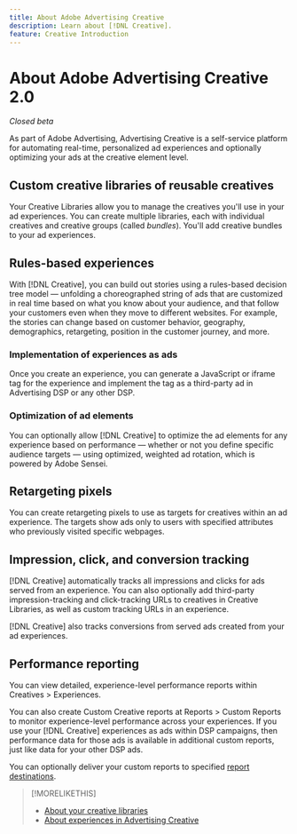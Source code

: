 ```yaml
---
title: About Adobe Advertising Creative
description: Learn about [!DNL Creative].
feature: Creative Introduction
---
```

# About Adobe Advertising Creative 2.0

*Closed beta*

<!-- verify all and rewrite to include new stuff -->

As part of Adobe Advertising, Advertising Creative is a self-service platform for automating real-time, personalized ad experiences and optionally optimizing your ads at the creative element level.

## Custom creative libraries of reusable creatives

Your Creative Libraries allow you to manage the creatives you'll use in your ad experiences. You can create multiple libraries, each with individual creatives and creative groups (called *bundles*). You'll add creative bundles to your ad experiences.

## Rules-based experiences

With [!DNL Creative], you can build out stories using a rules-based decision tree model &mdash; unfolding a choreographed string of ads that are customized in real time based on what you know about your audience, and that follow your customers even when they move to different websites<!-- verify if that's true without Adobe CDP -->. For example, the stories can change based on customer behavior, geography, demographics, retargeting, position in the customer journey, and more.

### Implementation of experiences as ads

Once you create an experience, you can generate a JavaScript or iframe tag for the experience and implement the tag as a third-party ad in Advertising DSP or any other DSP.<!-- Add any more info about integration with DSP? -->

<!-- Maybe add a subsection "Audience targeting options" with info about types of creative-level REtargeting and placement-level targeting within your DSP.  Need to clarify if any placement-level targeting might contradict/override creative-level targeting, or if they're completely different.

Advertiser should be able to target all segments which are available in DSP for targeting
-->

### Optimization of ad elements

You can optionally allow [!DNL Creative] to optimize the ad elements for any experience based on performance &mdash; whether or not you define specific audience targets &mdash; using optimized, weighted ad rotation, which is powered by Adobe Sensei.

## Retargeting pixels

You can create retargeting pixels to use as targets for creatives within an ad experience. The targets show ads only to users with specified attributes who previously visited specific webpages.

## Impression, click, and conversion tracking

[!DNL Creative] automatically tracks all impressions and clicks for ads served from an experience. You can also optionally add third-party impression-tracking and click-tracking URLs to creatives in Creative Libraries, as well as custom tracking URLs in an experience.

[!DNL Creative] also tracks conversions from served ads created from your ad experiences.<!-- Verify wording; anything important to add here? We do track them for all users, right? Or is it optoinal?  -->

<!--
 [Don't need to mention] When an ad is served, the DSP that buys the ad first tracks the impression, and then passes the impression information to [!DNL Creative]. [!DNL Creative] first tracks a click on an ad, and it then passes the click information
to the DSP.
-->

## Performance reporting

You can view detailed, experience-level performance reports within Creatives > Experiences.

You can also create Custom Creative reports at Reports > Custom Reports to monitor experience-level performance across your experiences. If you use your [!DNL Creative] experiences as ads within DSP campaigns, then performance data for those ads is available in additional custom reports, just like data for your other DSP ads. <!-- Verify that [!DNL Creative] users have access to ALL other reports, and if I can completely duplicate the report help for both help sets. -->

You can optionally deliver your custom reports to specified [report destinations](/help/dsp/reports/report-destinations/report-destination-about.md).

<!--
>* [Overview of implementing Adobe Advertising Creative](/help/creative/introduction/implementation-overview.md)
>* [How the user interface is organized](/help/creative/introduction/ui.md)
-->

>[!MORELIKETHIS]
>
>* [About your creative libraries](/help/creative/creative-libraries/creative-libraries-about.md)
>* [About experiences in Advertising Creative](/help/creative/experiences/experience-about.md)
